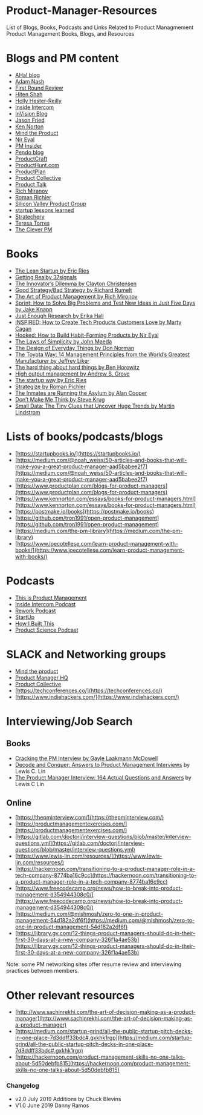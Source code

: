 # Product-Manager-Resources
List of Blogs, Books, Podcasts and Links Related to Product Managmement
Product Management Books, Blogs, 
and Resources

# Blogs and PM content
* [AHa! blog](https://blog.aha.io/)
* [Adam Nash](https://adamnash.blog/)
* [First Round Review](https://firstround.com/review/)
* [Hiten Shah](https://hitenism.com/)
* [Holly Hester-Reilly](https://h2rproductscience.com/category/articles/)
* [Inside Intercom](https://www.intercom.com/blog/category/product-and-design/)
* [InVision Blog](https://www.invisionapp.com/inside-design)
* [Jason Fried](https://medium.com/@jasonfried)
* [Ken Norton](https://www.kennorton.com/)
* [Mind the Product](https://www.mindtheproduct.com/)
* [Nir Eyal](https://www.nirandfar.com/best-articles/)
* [PM Insider](https://medium.com/pminsider)
* [Pendo blog](https://www.pendo.io/pendo-blog/)
* [ProductCraft](https://productcraft.com/)
* [ProductHunt.com](https://www.producthunt.com/)
* [ProductPlan](https://www.productplan.com/blog/)
* [Product Collective](https://productcollective.com/blog/)
* [Product Talk](https://www.producttalk.org/)
* [Rich Miranov](https://www.mironov.com/)
* [Roman Richler](https://www.romanpichler.com/blog/)
* [Silicon Valley Product Group](https://svpg.com/articles/)
* [startup lessons learned](http://www.startuplessonslearned.com/)
* [Stratechery](https://stratechery.com/)
* [Teresa Torres](https://www.producttalk.org/)
* [The Clever PM](http://www.cleverpm.com/)

# Books
* [The Lean Startup by Eric Ries](https://www.amazon.com/Lean-Startup-Entrepreneurs-Continuous-Innovation/dp/0307887898/ref=sr_1_2?ie=UTF8&qid=1539078735&sr=8-2&keywords=lean+startup+eric+ries) 
* [Getting Realby 37signals](https://www.amazon.com/Getting-Real-Smarter-Successful-Application/dp/0578012812/ref=sr_1_3?ie=UTF8&qid=1539078767&sr=8-3&keywords=37+signals)
* [The Innovator’s Dilemma by Clayton Christensen](https://www.amazon.com/Innovators-Dilemma-Technologies-Management-Innovation/dp/1633691780/ref=sr_1_1?ie=UTF8&qid=1539078810&sr=8-1&keywords=the+innovator%27s+dilemma)
* [Good Strategy/Bad Strategy by Richard Rumelt](https://www.amazon.com/dp/1781256179/?coliid=IDMFI82XOBUS1&colid=25A1VUXBTZTOL&psc=0&ref_=lv_ov_lig_dp_it)
* [The Art of Product Management by Rich Mironov](https://www.amazon.com/dp/1439216061/?coliid=I3DHRHT1C9KQIB&colid=25A1VUXBTZTOL&psc=0&ref_=lv_ov_lig_dp_it)
* [Sprint: How to Solve Big Problems and Test New Ideas in Just Five Days by Jake Knapp](https://www.amazon.com/Sprint-Solve-Problems-Test-Ideas/dp/1442397683)
* [Just Enough Research by Erika Hall](https://www.amazon.com/dp/1937557103/?coliid=I3INTNZ35GYI8H&colid=25A1VUXBTZTOL&psc=0&ref_=lv_ov_lig_dp_it)
* [INSPIRED: How to Create Tech Products Customers Love by Marty Cagan](https://www.amazon.com/INSPIRED-Create-Tech-Products-Customers/dp/1119387507/ref=sr_1_1?ie=UTF8&qid=1539171605&sr=8-1&keywords=inspired+marty+kagan)
* [Hooked: How to Build Habit-Forming Products by Nir Eyal](https://www.amazon.com/Hooked-How-Build-Habit-Forming-Products/dp/1591847788)
* [The Laws of Simplicity by John Maeda](https://www.amazon.com/dp/0262134721/?coliid=I30FYIGDQI5XPI&colid=25A1VUXBTZTOL&psc=0&ref_=lv_ov_lig_dp_it)
* [The Design of Everyday Things by Don Norman](https://www.amazon.com/Design-Everyday-Things-Revised-Expanded/dp/0465050654/ref=sr_1_1?s=books&ie=UTF8&qid=1539171679&sr=1-1&keywords=the+design+of+everyday+things)
* [The Toyota Way: 14 Management Principles from the World’s Greatest Manufacturer by Jeffrey Liker](https://www.amazon.com/dp/0071392319/?coliid=I2V1325WD637JC&colid=25A1VUXBTZTOL&psc=0&ref_=lv_ov_lig_dp_it)
* [The hard thing about hard things by Ben Horowitz](https://www.amazon.com/Hard-Thing-About-Things-Building/dp/0062273205/ref=mp_s_a_1_1?keywords=the+hard+thing+about+hard+things&qid=1561648963&s=gateway&sprefix=the+hard+thing&sr=8-1)
* [High output management by Andrew S. Grove](https://www.amazon.com/High-Output-Management-Andrew-Grove/dp/0679762884)
* [The startup way by Eric Ries](https://www.amazon.com/gp/aw/d/1101903201/ref=dbs_a_w_dp_1101903201)
* [Strategize by Roman Pichler](https://www.amazon.com/Strategize-Product-Strategy-Roadmap-Practices/dp/0993499201/ref=mp_s_a_1_3?keywords=pichler+strategize&qid=1561649071&s=gateway&sprefix=pichl&sr=8-3)
* [The Inmates are Running the Asylum by Alan Cooper](https://www.amazon.com/Inmates-Are-Running-Asylum-Products/dp/0672326140)
* [Don’t Make Me Think by Steve Krug](https://www.amazon.com/Dont-Make-Think-Revisited-Usability/dp/0321965515/ref=sr_1_1?keywords=Don%E2%80%99t+Make+Me+Think&qid=1562247319&s=books&sr=1-1)
* [Small Data: The Tiny Clues that Uncover Huge Trends by Martin Lindstrom](https://www.amazon.com/Small-Data-Clues-Uncover-Trends/dp/1250118018/ref=sr_1_1?keywords=Small+Data%3A+The+Tiny+Clues+that+Uncover+Huge+Trends&qid=1562247445&s=books&sr=1-1)

# Lists of books/podcasts/blogs
* [https://startupbooks.io/](https://startupbooks.io/)
* [https://medium.com/@noah_weiss/50-articles-and-books-that-will-make-you-a-great-product-manager-aad5babee2f7](https://medium.com/@noah_weiss/50-articles-and-books-that-will-make-you-a-great-product-manager-aad5babee2f7)
* [https://www.productplan.com/blogs-for-product-managers](https://www.productplan.com/blogs-for-product-managers)
* [https://www.kennorton.com/essays/books-for-product-managers.html](https://www.kennorton.com/essays/books-for-product-managers.html)
* [https://postmake.io/books](https://postmake.io/books)
* [https://github.com/tron1991/open-product-management](https://github.com/tron1991/open-product-management)
* [https://medium.com/the-pm-library](https://medium.com/the-pm-library)
* [https://www.joecotellese.com/learn-product-management-with-books/](https://www.joecotellese.com/learn-product-management-with-books/)

# Podcasts
* [This is Product Management](https://www.thisisproductmanagement.com/)
* [Inside Intercom Podcast](https://www.intercom.com/blog/podcasts/)
* [Rework Podcast](https://rework.fm/)
* [StartUp](https://www.gimletmedia.com/startup)
* [How I Built This](https://www.npr.org/podcasts/510313/how-i-built-this)
* [Product Science Podcast](https://h2rproductscience.com/category/product-science-podcast/)

# SLACK and Networking groups
* [Mind the product](https://www.mindtheproduct.com/)
* [Product Manager HQ](https://www.productmanagerhq.com/)
* [Product Collective](https://productcollective.com/)
* [https://techconferences.co/](https://techconferences.co/)
* [https://www.indiehackers.com/](https://www.indiehackers.com/)

# Interviewing/Job Search
## Books
* [Cracking the PM Interview by Gayle Laakmann McDowell](https://www.amazon.com/Cracking-PM-Interview-Product-Technology/dp/0984782818/ref=sr_1_3?keywords=Cracking+the+PM+Interview&qid=1562247349&s=books&sr=1-3)
* [Decode and Conquer: Answers to Product Management Interviews](https://www.amazon.com/Decode-Conquer-Answers-Management-Interviews/dp/0615930417/ref=sr_1_1?keywords=Decode+and+Conquer%3A+Answers+to+Product+Management+Interviews&qid=1562088176&s=books&sr=1-1) by Lewis C. Lin
* [The Product Manager Interview: 164 Actual Questions and Answers](https://www.amazon.com/Product-Manager-Interview-Questions-Answers/dp/0998120448/ref=pd_sbs_14_2/144-6306730-0106111?_encoding=UTF8&pd_rd_i=0998120448&pd_rd_r=0a56c91a-9cee-11e9-8ddc-275736155c4a&pd_rd_w=xYIX3&pd_rd_wg=U1E8n&pf_rd_p=588939de-d3f8-42f1-a3d8-d556eae5797d&pf_rd_r=GSFECSSB8QGPTKJRSBW5&psc=1&refRID=GSFECSSB8QGPTKJRSBW5) by Lewis C Lin
## Online
* [https://thepminterview.com/](https://thepminterview.com/)
* [https://productmanagementexercises.com/](https://productmanagementexercises.com/)
* [https://gitlab.com/doctorj/interview-questions/blob/master/interview-questions.yml](https://gitlab.com/doctorj/interview-questions/blob/master/interview-questions.yml)
* [https://www.lewis-lin.com/resources/](https://www.lewis-lin.com/resources/)
* [https://hackernoon.com/transitioning-to-a-product-manager-role-in-a-tech-company-8774ba16c9cc](https://hackernoon.com/transitioning-to-a-product-manager-role-in-a-tech-company-8774ba16c9cc)
* [https://www.freecodecamp.org/news/how-to-break-into-product-management-d354944308c0/](https://www.freecodecamp.org/news/how-to-break-into-product-management-d354944308c0/)
* [https://medium.com/@mishmosh/zero-to-one-in-product-management-54d182a2df6f](https://medium.com/@mishmosh/zero-to-one-in-product-management-54d182a2df6f)
* [https://library.gv.com/12-things-product-managers-should-do-in-their-first-30-days-at-a-new-company-326f1a4ae53b](https://library.gv.com/12-things-product-managers-should-do-in-their-first-30-days-at-a-new-company-326f1a4ae53b)

Note: some PM networking sites offer resume review and interviewing practices between members.

# Other relevant resources
* [http://www.sachinrekhi.com/the-art-of-decision-making-as-a-product-manager](http://www.sachinrekhi.com/the-art-of-decision-making-as-a-product-manager)
* [https://medium.com/startup-grind/all-the-public-startup-pitch-decks-in-one-place-7d3ddff33bdc#.gxkhk1rgp](https://medium.com/startup-grind/all-the-public-startup-pitch-decks-in-one-place-7d3ddff33bdc#.gxkhk1rgp)
* [https://hackernoon.com/product-management-skills-no-one-talks-about-5d50debfb815](https://hackernoon.com/product-management-skills-no-one-talks-about-5d50debfb815)



### Changelog
* v2.0 July 2019 Additions by Chuck Blevins
* V1.0 June 2019 Danny Ramos
